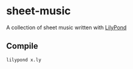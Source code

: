 # sheet-music

A collection of sheet music written with [LilyPond](https://lilypond.org)

## Compile

```zsh
lilypond x.ly
```
